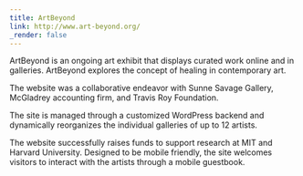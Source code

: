 ```yaml
---
title: ArtBeyond
link: http://www.art-beyond.org/
_render: false
---
```


ArtBeyond is an ongoing art exhibit that displays curated work online and in galleries. ArtBeyond explores the concept of healing in contemporary art.

The website was a collaborative endeavor with Sunne Savage Gallery, McGladrey accounting firm, and Travis Roy Foundation.

The site is managed through a customized WordPress backend and dynamically reorganizes the individual galleries of up to 12 artists.

The website successfully raises funds to support research at MIT and Harvard University. Designed to be mobile friendly, the site welcomes visitors to interact with the artists through a mobile guestbook.
